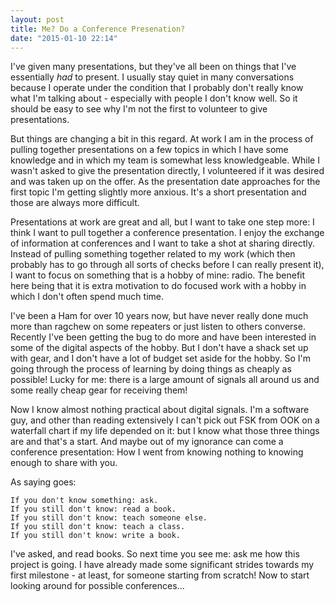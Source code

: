 ```yaml
---
layout: post
title: Me? Do a Conference Presenation?
date: "2015-01-10 22:14"
---
```


I've given many presentations, but they've all been on things that I've essentially _had_ to present. I usually stay quiet in many conversations because I operate under the condition that I probably don't really know what I'm talking about - especially with people I don't know well. So it should be easy to see why I'm not the first to volunteer to give presentations.

But things are changing a bit in this regard. At work I am in the process of pulling together presentations on a few topics in which I have some knowledge and in which my team is somewhat less knowledgeable. While I wasn't asked to give the presentation directly, I volunteered if it was desired and was taken up on the offer. As the presentation date approaches for the first topic I'm getting slightly more anxious. It's a short presentation and those are always more difficult.

Presentations at work are great and all, but I want to take one step more: I think I want to pull together a conference presentation. I enjoy the exchange of information at conferences and I want to take a shot at sharing directly. Instead of pulling something together related to my work (which then probably has to go through all sorts of checks before I can really present it), I want to focus on something that is a hobby of mine: radio. The benefit here being that it is extra motivation to do focused work with a hobby in which I don't often spend much time.

I've been a Ham for over 10 years now, but have never really done much more than ragchew on some repeaters or just listen to others converse. Recently I've been getting the bug to do more and have been interested in some of the digital aspects of the hobby. But I don't have a shack set up with gear, and I don't have a lot of budget set aside for the hobby. So I'm going through the process of learning by doing things as cheaply as possible! Lucky for me: there is a large amount of signals all around us and some really cheap gear for receiving them!

Now I know almost nothing practical about digital signals. I'm a software guy, and other than reading extensively I can't pick out FSK from OOK on a waterfall chart if my life depended on it: but I know what those three things are and that's a start. And maybe out of my ignorance can come a conference presentation: How I went from knowing nothing to knowing enough to share with you.

As saying goes:

    If you don't know something: ask.
    If you still don't know: read a book.
    If you still don't know: teach someone else.
    If you still don't know: teach a class.
    If you still don't know: write a book.

I've asked, and read books. So next time you see me: ask me how this project is going. I have already made some significant strides towards my first milestone - at least, for someone starting from scratch! Now to start looking around for possible conferences...
